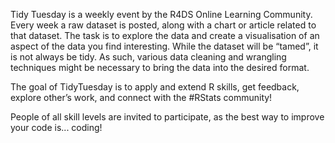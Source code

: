 Tidy Tuesday is a weekly event by the R4DS Online Learning Community.
Every week a raw dataset is posted, along with a chart or article related to that dataset. The task is to explore the data and create a visualisation of an aspect of the data you find interesting.
While the dataset will be “tamed”, it is not always be tidy. As such, various data cleaning and wrangling techniques might be necessary to bring the data into the desired format.

The goal of TidyTuesday is to apply and extend R skills, get feedback, explore other’s work, and connect with the #RStats community!

People of all skill levels are invited to participate, as the best way to improve your code is... coding!

